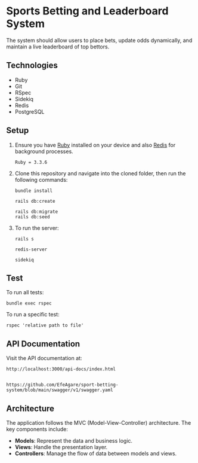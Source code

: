 # Sports Betting and Leaderboard System

The system should allow users to place bets, update odds dynamically, and maintain a live leaderboard of top bettors.

## Technologies
- Ruby
- Git
- RSpec
- Sidekiq
- Redis
- PostgreSQL

## Setup
1. Ensure you have [Ruby](https://rvm.io/rvm/install) installed on your device and also [Redis](https://phoenixnap.com/kb/install-redis-on-mac) for background processes.
   ```
   Ruby = 3.3.6
   ```

2. Clone this repository and navigate into the cloned folder, then run the following commands:
   ```
   bundle install
   ```
   ```
   rails db:create 
   ```
   ```
   rails db:migrate
   rails db:seed
   ```

3. To run the server:
   ```
   rails s
   ```
   ```
   redis-server
   ```
   ```
   sidekiq
   ```

## Test 
To run all tests:
```
bundle exec rspec 
```
To run a specific test:
```
rspec 'relative path to file'
```

## API Documentation
Visit the API documentation at:
```
http://localhost:3000/api-docs/index.html


https://github.com/EfeAgare/sport-betting-system/blob/main/swagger/v1/swagger.yaml
```

## Architecture
The application follows the MVC (Model-View-Controller) architecture. The key components include:
- **Models**: Represent the data and business logic.
- **Views**: Handle the presentation layer.
- **Controllers**: Manage the flow of data between models and views.

